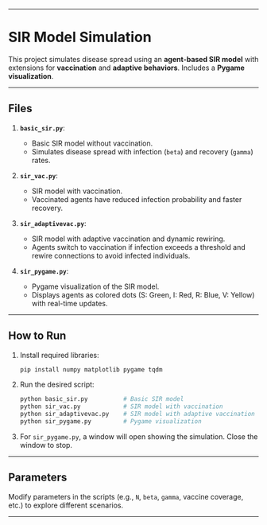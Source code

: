 
---

# SIR Model Simulation

This project simulates disease spread using an **agent-based SIR model** with extensions for **vaccination** and **adaptive behaviors**. Includes a **Pygame visualization**.

---

## Files

1. **`basic_sir.py`**:
   - Basic SIR model without vaccination.
   - Simulates disease spread with infection (`beta`) and recovery (`gamma`) rates.

2. **`sir_vac.py`**:
   - SIR model with vaccination.
   - Vaccinated agents have reduced infection probability and faster recovery.

3. **`sir_adaptivevac.py`**:
   - SIR model with adaptive vaccination and dynamic rewiring.
   - Agents switch to vaccination if infection exceeds a threshold and rewire connections to avoid infected individuals.

4. **`sir_pygame.py`**:
   - Pygame visualization of the SIR model.
   - Displays agents as colored dots (S: Green, I: Red, R: Blue, V: Yellow) with real-time updates.

---

## How to Run

1. Install required libraries:
   ```bash
   pip install numpy matplotlib pygame tqdm
   ```

2. Run the desired script:
   ```bash
   python basic_sir.py          # Basic SIR model
   python sir_vac.py            # SIR model with vaccination
   python sir_adaptivevac.py    # SIR model with adaptive vaccination
   python sir_pygame.py         # Pygame visualization
   ```

3. For `sir_pygame.py`, a window will open showing the simulation. Close the window to stop.

---

## Parameters

Modify parameters in the scripts (e.g., `N`, `beta`, `gamma`, vaccine coverage, etc.) to explore different scenarios.

---
